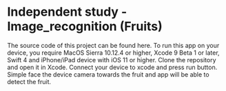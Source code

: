 # Independent study - Image_recognition (Fruits)

The source code of this project can be found here. To run this app on your device, you require MacOS Sierra 10.12.4 or higher, Xcode 9 Beta 1 or later, Swift 4 and iPhone/iPad device with iOS 11 or higher. Clone the repository and open it in Xcode. Connect your device to xcode and press run button. Simple face the device camera towards the fruit and app will be able to detect the fruit. 

